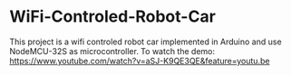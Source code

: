 # WiFi-Controled-Robot-Car
This project is a wifi controled robot car implemented in Arduino and use NodeMCU-32S as microcontroller.
To watch the demo: https://www.youtube.com/watch?v=aSJ-K9QE3QE&feature=youtu.be

